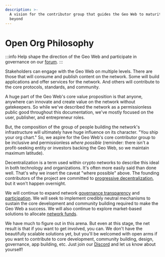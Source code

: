```yaml
---
description: >-
  A vision for the contributor group that guides the Geo Web to maturity and
  beyond
---
```


# Open Org Philosophy

:::info
Help shape the direction of the Geo Web and participate in governance on our [forum](https://forum.geoweb.network/).
:::

Stakeholders can engage with the Geo Web on multiple levels. There are those that will consume and publish content on the network. Some will build applications and offer services for the network. And others will contribute to the core protocols, standards, and community.

A huge part of the Geo Web's core value proposition is that anyone, anywhere can innovate and create value on the network without gatekeepers. So while we've described the network as a permissionless public good throughout this documentation, we've mostly focused on the user, publisher, and entrepreneur roles.&#x20;

But, the composition of the group of people building the network's infrastructure will ultimately have huge influence on its character. "You ship your org chart." So, we aspire for the Geo Web's core contributor group to be inclusive and permissionless _where possible_ (reminder: there isn't a profit-seeking entity or investors backing the Geo Web, so we maintain maximum latitude).

Decentralization is a term used within crypto networks to describe this ideal in both technology and organizations. It's often more easily said than done well. That's why we insert the caveat "where possible" above. The founding contributors of the project are committed to [progressive decentralization](https://a16z.com/2020/01/09/progressive-decentralization-crypto-product-management/), but it won't happen overnight.

We will continue to expand network [governance transparency](geo-web-dao.md) and [participation](https://forum.geoweb.network/). We will seek to implement credibly neutral mechanisms to sustain the core development and community building required to make the Geo Web a success. We will also continue to explore market-based solutions to allocate [network funds](../concepts/network-funds.md).

We have much to figure out in this arena. But even at this stage, the net result is that if you want to get involved, you can. We don't have the beautifully scalable solutions yet, but you'll be welcomed with open arms if you want to contribute to core development, community building, design, governance, app building, etc. Just join our [Discord](https://discord.com/invite/reXgPru7ck) and let us know about yourself!



&#x20;
